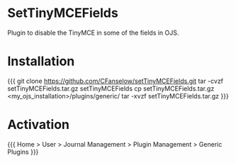 # SetTinyMCEFields

Plugin to disable the TinyMCE in some of the fields in OJS.

# Installation
{{{
git clone https://github.com/CFanselow/setTinyMCEFields.git
tar -cvzf setTinyMCEFields.tar.gz setTinyMCEFields
cp setTinyMCEFields.tar.gz <my_ojs_installation>/plugins/generic/
tar -xvzf setTinyMCEFields.tar.gz
}}}

# Activation
{{{
Home > User > Journal Management > Plugin Management > Generic Plugins
}}}
 
